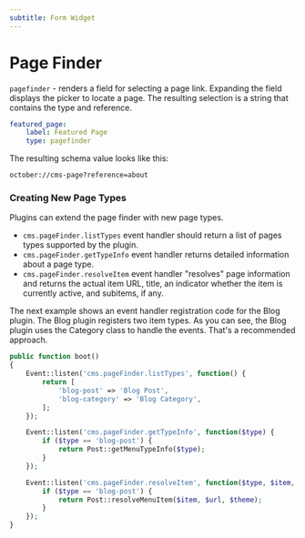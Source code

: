 ```yaml
---
subtitle: Form Widget
---
```

# Page Finder

`pagefinder` - renders a field for selecting a page link. Expanding the field displays the picker to locate a page. The resulting selection is a string that contains the type and reference.

```yaml
featured_page:
    label: Featured Page
    type: pagefinder
```

The resulting schema value looks like this:

```
october://cms-page?reference=about
```

### Creating New Page Types

Plugins can extend the page finder with new page types.

- `cms.pageFinder.listTypes` event handler should return a list of pages types supported by the plugin.
- `cms.pageFinder.getTypeInfo` event handler returns detailed information about a page type.
- `cms.pageFinder.resolveItem` event handler "resolves" page information and returns the actual item URL, title, an indicator whether the item is currently active, and subitems, if any.

The next example shows an event handler registration code for the Blog plugin. The Blog plugin registers two item types. As you can see, the Blog plugin uses the Category class to handle the events. That's a recommended approach.

```php
public function boot()
{
    Event::listen('cms.pageFinder.listTypes', function() {
        return [
            'blog-post' => 'Blog Post',
            'blog-category' => 'Blog Category',
        ];
    });

    Event::listen('cms.pageFinder.getTypeInfo', function($type) {
        if ($type == 'blog-post') {
            return Post::getMenuTypeInfo($type);
        }
    });

    Event::listen('cms.pageFinder.resolveItem', function($type, $item, $url, $theme) {
        if ($type == 'blog-post') {
            return Post::resolveMenuItem($item, $url, $theme);
        }
    });
}
```
